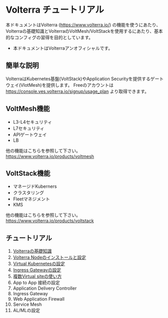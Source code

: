 # Volterra チュートリアル

本ドキュメントはVolterra (<https://www.volterra.io/>) の機能を使うにあたり、Volterraの基礎知識とVolterraのVoltMesh/VoltStackを使用するにあたり、基本的なコンフィグの習得を目的としています。

* 本ドキュメントはVolterraアンオフィシャルです。

## 簡単な説明

VolterraはKubernetes基盤(VoltStack)やApplication Securityを提供するゲートウェイ(VlotMesh)を提供します。
Freeのアカウントは <https://console.ves.volterra.io/signup/usage_plan> より取得できます。

## VoltMesh機能

* L3-L4セキュリティ
* L7セキュリティ
* APIゲートウェイ
* LB

他の機能はこちらを参照して下さい。<https://www.volterra.io/products/voltmesh>

## VoltStack機能

* マネージドKuberners
* クラスタリング
* Fleetマネジメント
* KMS

他の機能はこちらを参照して下さい。<https://www.volterra.io/products/voltstack>

## チュートリアル

1. [Volterraの基礎知識](./docs/1_volterra-tutorial.md)
2. [Volterra Nodeのインストールと設定](./docs/2_volterra-install.md)
3. [Virtual Kubernetesの設定](./docs/3_virtual_kubernetes.md)
4. [Ingress Gatewayの設定](./docs/4_ingress_gateway.md)
5. [複数Virtual siteの使い方](./docs/5_multiple_vsite.md)
6. App to App 接続の設定
7. Application Delivery Controller
8. Ingress Gateway
9. Web Application Firewall
10. Service Mesh
11. AL/MLの設定
